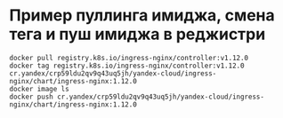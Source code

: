 # Пример пуллинга имиджа, смена тега и пуш имиджа в реджистри

```
docker pull registry.k8s.io/ingress-nginx/controller:v1.12.0
docker tag registry.k8s.io/ingress-nginx/controller:v1.12.0 cr.yandex/crp59ldu2qv9q43uq5jh/yandex-cloud/ingress-nginx/chart/ingress-nginx:1.12.0
docker image ls
docker push cr.yandex/crp59ldu2qv9q43uq5jh/yandex-cloud/ingress-nginx/chart/ingress-nginx:1.12.0
```
